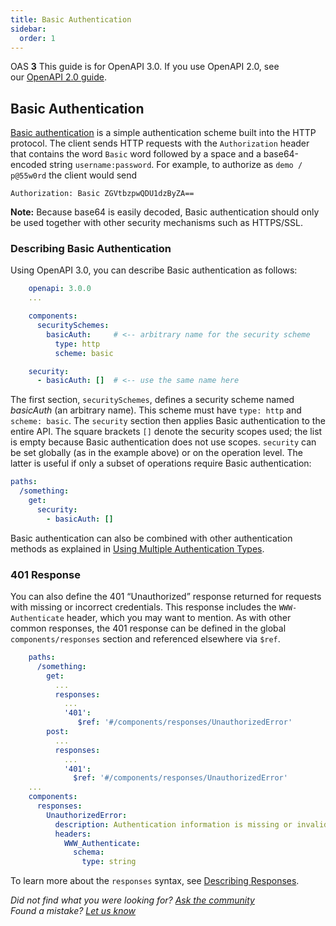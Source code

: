 ```yaml
---
title: Basic Authentication
sidebar:
  order: 1
---
```


OAS **3** This guide is for OpenAPI 3.0. If you use OpenAPI 2.0, see our [OpenAPI 2.0 guide](/docs/specification/2-0/authentication/basic-authentication/).

## Basic Authentication

[Basic authentication](https://en.wikipedia.org/wiki/Basic_access_authentication) is a simple authentication scheme built into the HTTP protocol. The client sends HTTP requests with the `Authorization` header that contains the word `Basic` word followed by a space and a base64-encoded string `username:password`. For example, to authorize as `demo / p@55w0rd` the client would send

    Authorization: Basic ZGVtbzpwQDU1dzByZA==

**Note:** Because base64 is easily decoded, Basic authentication should only be used together with other security mechanisms such as HTTPS/SSL.

### Describing Basic Authentication

Using OpenAPI 3.0, you can describe Basic authentication as follows:

```yaml
    openapi: 3.0.0
    ...

    components:
      securitySchemes:
        basicAuth:     # <-- arbitrary name for the security scheme
          type: http
          scheme: basic

    security:
      - basicAuth: []  # <-- use the same name here
```

The first section, `securitySchemes`, defines a security scheme named _basicAuth_ (an arbitrary name). This scheme must have `type: http` and `scheme: basic`. The `security` section then applies Basic authentication to the entire API. The square brackets `[]` denote the security scopes used; the list is empty because Basic authentication does not use scopes. `security` can be set globally (as in the example above) or on the operation level. The latter is useful if only a subset of operations require Basic authentication:

```yaml
paths:
  /something:
    get:
      security:
        - basicAuth: []
```

Basic authentication can also be combined with other authentication methods as explained in [Using Multiple Authentication Types](/docs/specification/authentication/#multiple).

### 401 Response

You can also define the 401 “Unauthorized” response returned for requests with missing or incorrect credentials. This response includes the `WWW-Authenticate` header, which you may want to mention. As with other common responses, the 401 response can be defined in the global `components/responses` section and referenced elsewhere via `$ref`.

```yaml
    paths:
      /something:
        get:
          ...
          responses:
            ...
            '401':
               $ref: '#/components/responses/UnauthorizedError'
        post:
          ...
          responses:
            ...
            '401':
              $ref: '#/components/responses/UnauthorizedError'
    ...
    components:
      responses:
        UnauthorizedError:
          description: Authentication information is missing or invalid
          headers:
            WWW_Authenticate:
              schema:
                type: string
```

To learn more about the `responses` syntax, see [Describing Responses](/docs/specification/describing-responses/).

_Did not find what you were looking for? [Ask the community](https://community.smartbear.com/t5/Swagger-Open-Source-Tools/bd-p/SwaggerOSTools)  
Found a mistake? [Let us know](https://github.com/swagger-api/swagger.io/issues)_
